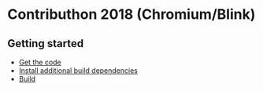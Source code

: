 # Contributhon 2018 (Chromium/Blink)

## Getting started
- [Get the code](/docs/get_the_code.md)
- [Install additional build dependencies](/docs/install_build_deps.md)
- [Build](/docs/build.md)
